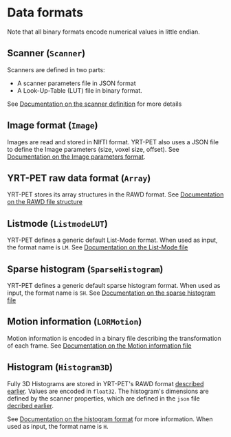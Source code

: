 # Data formats

Note that all binary formats encode numerical values in little endian.

## Scanner (`Scanner`)

Scanners are defined in two parts:
- A scanner parameters file in JSON format
- A Look-Up-Table (LUT) file in binary format.

See [Documentation on the scanner definition](scanner) for more details

## Image format (`Image`)

Images are read and stored in NIfTI format.
YRT-PET also uses a JSON file to define the Image parameters
(size, voxel size, offset).
See [Documentation on the Image parameters format](image_parameters).

## YRT-PET raw data format (`Array`)

YRT-PET stores its array structures in the RAWD format.
See [Documentation on the RAWD file structure](rawd_file)

## Listmode (``ListmodeLUT``)

YRT-PET defines a generic default List-Mode format.
When used as input, the format name is `LM`.
See [Documentation on the List-Mode file](list-mode_file)

## Sparse histogram (``SparseHistogram``)

YRT-PET defines a generic default sparse histogram format.
When used as input, the format name is `SH`.
See [Documentation on the sparse histogram file](sparse-histogram)

## Motion information (`LORMotion`)

Motion information is encoded in a binary file describing the transformation
of each frame.
See [Documentation on the Motion information file](motion_file)

## Histogram (`Histogram3D`)

Fully 3D Histograms are stored in YRT-PET's RAWD format
[described earlier](rawd_file). Values are encoded in `float32`.
The histogram's dimensions are defined by the scanner properties, which are
defined in the `json` file [decribed earlier](scanner).

See [Documentation on the histogram format](histogram3d_format)
for more information.
When used as input, the format name is `H`.
